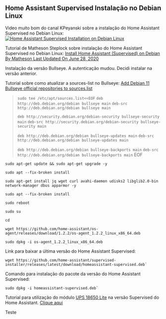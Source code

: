 ## Home Assistant Supervised Instalação no Debian Linux



Video muito bom do canal KPeyanski sobre a instalação do Home Assistant Supervised no Debian Linux:
[![Home Assistant Supervised Installation on Debian Linux](https://i3.ytimg.com/vi/Ruk7OO0piJU/maxresdefault.jpg)](https://www.youtube.com/watch?v=Ruk7OO0piJU&t=245s)


Tutorial de Matheson Steplock sobre instalação do Home Assistant Supervised no Debian Linux: 
[Install Home Assistant (Supervised) on Debian By  Matheson Last Updated On June 28, 2020](https://mathesonsteplock.ca/install-home-assistant-supervised-on-debian/)

Instalação da versão Bullseye. A autenticação mudou. Decidi instalar na versão anterior. 

Tutorial sobre como atualizar a sources-list no Bullseye: [Add Debian 11 Bullseye official repositories to sources.list](https://techviewleo.com/add-debian-11-bullseye-official-repositories-to-sources-list/)


>`sudo tee /etc/apt/sources.list<<EOF`
>`deb http://deb.debian.org/debian bullseye main`
>`deb-src http://deb.debian.org/debian bullseye main`
>
>`deb http://security.debian.org/debian-security bullseye-security main`
>`deb-src http://security.debian.org/debian-security bullseye-security main`
>
>`deb http://deb.debian.org/debian bullseye-updates main`
>`deb-src http://deb.debian.org/debian bullseye-updates main`
>
>`deb http://deb.debian.org/debian bullseye-backports main`
>`deb-src http://deb.debian.org/debian bullseye-backports main`
>EOF

````
sudo apt-get update && sudo apt-get upgrade -y
````

````
sudo apt --fix-broken install
````

````
sudo apt-get install jq wget curl avahi-daemon udisks2 libglib2.0-bin network-manager dbus apparmor -y
````

````
sudo apt --fix-broken install
````

````
sudo reboot
````

````
sudo su
````

````
cd
````

````
wget https://github.com/home-assistant/os-agent/releases/download/1.2.2/os-agent_1.2.2_linux_x86_64.deb
````

````
sudo dpkg -i os-agent_1.2.2_linux_x86_64.deb
````

  
Link para baixar a última versão do Home Assistant Supervised: 
                                    
````
wget https://github.com/home-assistant/supervised-installer/releases/latest/download/homeassistant-supervised.deb`
````

Comando para instalação do pacote da versão do Home Assistant Supervised: 
````
sudo dpkg -i homeassistant-supervised.deb`
````  

Tutorial para utilização do módulo [UPS 18650 Lite](https://github.com/linshuqin329/UPS-18650-Lite) na versão Supervised do Home Assistant. [Clique aqui](https://github.com/edilsoncorrea/upsraspberryhomeassistant)


Teste
